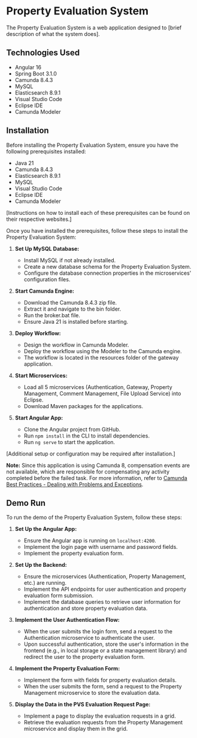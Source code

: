 # Property Evaluation System

The Property Evaluation System is a web application designed to [brief description of what the system does].

## Technologies Used

- Angular 16
- Spring Boot 3.1.0
- Camunda 8.4.3
- MySQL
- Elasticsearch 8.9.1
- Visual Studio Code
- Eclipse IDE
- Camunda Modeler

## Installation

Before installing the Property Evaluation System, ensure you have the following prerequisites installed:

- Java 21
- Camunda 8.4.3
- Elasticsearch 8.9.1
- MySQL
- Visual Studio Code
- Eclipse IDE
- Camunda Modeler

[Instructions on how to install each of these prerequisites can be found on their respective websites.]

Once you have installed the prerequisites, follow these steps to install the Property Evaluation System:

1. **Set Up MySQL Database:**
   - Install MySQL if not already installed.
   - Create a new database schema for the Property Evaluation System.
   - Configure the database connection properties in the microservices' configuration files.

2. **Start Camunda Engine:**
   - Download the Camunda 8.4.3 zip file.
   - Extract it and navigate to the bin folder.
   - Run the broker.bat file.
   - Ensure Java 21 is installed before starting.

3. **Deploy Workflow:**
   - Design the workflow in Camunda Modeler.
   - Deploy the workflow using the Modeler to the Camunda engine.
   - The workflow is located in the resources folder of the gateway application.

4. **Start Microservices:**
   - Load all 5 microservices (Authentication, Gateway, Property Management, Comment Management, File Upload Service) into Eclipse.
   - Download Maven packages for the applications.

5. **Start Angular App:**
   - Clone the Angular project from GitHub.
   - Run `npm install` in the CLI to install dependencies.
   - Run `ng serve` to start the application.

[Additional setup or configuration may be required after installation.]

**Note:** Since this application is using Camunda 8, compensation events are not available, which are responsible for compensating any activity completed before the failed task. For more information, refer to [Camunda Best Practices - Dealing with Problems and Exceptions](https://docs.camunda.io/docs/components/best-practices/development/dealing-with-problems-and-exceptions/).

## Demo Run

To run the demo of the Property Evaluation System, follow these steps:

1. **Set Up the Angular App:**
   - Ensure the Angular app is running on `localhost:4200`.
   - Implement the login page with username and password fields.
   - Implement the property evaluation form.

2. **Set Up the Backend:**
   - Ensure the microservices (Authentication, Property Management, etc.) are running.
   - Implement the API endpoints for user authentication and property evaluation form submission.
   - Implement the database queries to retrieve user information for authentication and store property evaluation data.

3. **Implement the User Authentication Flow:**
   - When the user submits the login form, send a request to the Authentication microservice to authenticate the user.
   - Upon successful authentication, store the user's information in the frontend (e.g., in local storage or a state management library) and redirect the user to the property evaluation form.

4. **Implement the Property Evaluation Form:**
   - Implement the form with fields for property evaluation details.
   - When the user submits the form, send a request to the Property Management microservice to store the evaluation data.

5. **Display the Data in the PVS Evaluation Request Page:**
   - Implement a page to display the evaluation requests in a grid.
   - Retrieve the evaluation requests from the Property Management microservice and display them in the grid.
